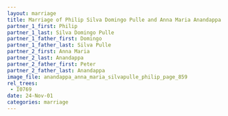 ```yaml
---
layout: marriage
title: Marriage of Philip Silva Domingo Pulle and Anna Maria Anandappa
partner_1_first: Philip
partner_1_last: Silva Domingo Pulle
partner_1_father_first: Domingo
partner_1_father_last: Silva Pulle
partner_2_first: Anna Maria
partner_2_last: Anandappa
partner_2_father_first: Peter
partner_2_father_last: Anandappa
image_file: anandappa_anna_maria_silvapulle_philip_page_859
rel_trees:
 - I0769
date: 24-Nov-01
categories: marriage
---
```


